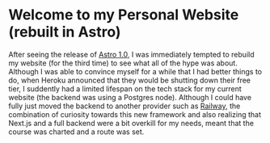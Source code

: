 # Welcome to my Personal Website (rebuilt in Astro)

After seeing the release of [Astro 1.0](https://astro.build/), I was immediately tempted to rebuild my website (for the third time) to see what all of the hype was about. Although I was able to convince myself for a while that I had better things to do, when Heroku announced that they would be shutting down their free tier, I suddently had a limited lifespan on the tech stack for my current website (the backend was using a Postgres node). Although I could have fully just moved the backend to another provider such as [Railway](https://railway.app/), the combination of curiosity towards this new framework and also realizing that Next.js and a full backend were a bit overkill for my needs, meant that the course was charted and a route was set. 